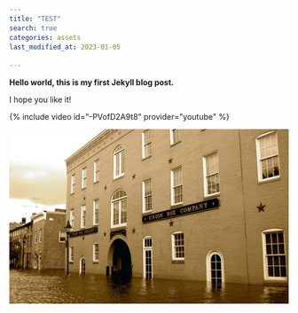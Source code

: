 ```yaml
---
title: "TEST" 
search: true
categories: assets
last_modified_at: 2023-01-05

---
```



**Hello world, this is my first Jekyll blog post.**

I hope you like it!

{% include video id="-PVofD2A9t8" provider="youtube" %}





![배경화면 (1)](../images/2023-01-07-test-to-write-blog/%EB%B0%B0%EA%B2%BD%ED%99%94%EB%A9%B4%20(1).png)